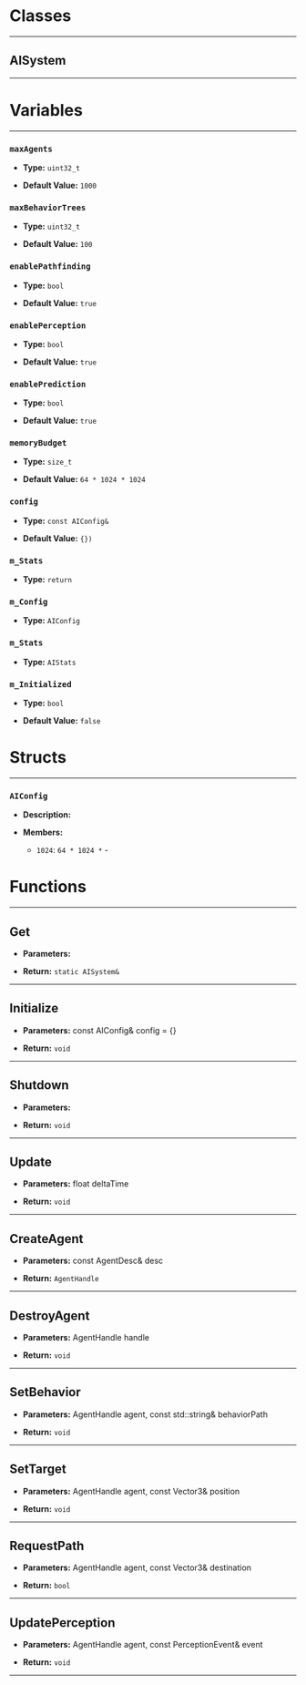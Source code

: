# Classes
---

## AISystem
---




# Variables
---

### `maxAgents`

- **Type:** `uint32_t`

- **Default Value:** `1000`



### `maxBehaviorTrees`

- **Type:** `uint32_t`

- **Default Value:** `100`



### `enablePathfinding`

- **Type:** `bool`

- **Default Value:** `true`



### `enablePerception`

- **Type:** `bool`

- **Default Value:** `true`



### `enablePrediction`

- **Type:** `bool`

- **Default Value:** `true`



### `memoryBudget`

- **Type:** `size_t`

- **Default Value:** `64 * 1024 * 1024`



### `config`

- **Type:** `const AIConfig&`

- **Default Value:** `{})`



### `m_Stats`

- **Type:** `return`



### `m_Config`

- **Type:** `AIConfig`



### `m_Stats`

- **Type:** `AIStats`



### `m_Initialized`

- **Type:** `bool`

- **Default Value:** `false`




# Structs
---

### `AIConfig`

- **Description:** 

- **Members:**

  - `1024`: `64 * 1024 *` - 




# Functions
---

## Get



- **Parameters:** 

- **Return:** `static AISystem&`

---

## Initialize



- **Parameters:** const AIConfig& config = {}

- **Return:** `void`

---

## Shutdown



- **Parameters:** 

- **Return:** `void`

---

## Update



- **Parameters:** float deltaTime

- **Return:** `void`

---

## CreateAgent



- **Parameters:** const AgentDesc& desc

- **Return:** `AgentHandle`

---

## DestroyAgent



- **Parameters:** AgentHandle handle

- **Return:** `void`

---

## SetBehavior



- **Parameters:** AgentHandle agent, const std::string& behaviorPath

- **Return:** `void`

---

## SetTarget



- **Parameters:** AgentHandle agent, const Vector3& position

- **Return:** `void`

---

## RequestPath



- **Parameters:** AgentHandle agent, const Vector3& destination

- **Return:** `bool`

---

## UpdatePerception



- **Parameters:** AgentHandle agent, const PerceptionEvent& event

- **Return:** `void`

---

